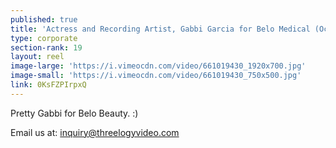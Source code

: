 ```yaml
---
published: true
title: 'Actress and Recording Artist, Gabbi Garcia for Belo Medical (October 2017)'
type: corporate
section-rank: 19
layout: reel
image-large: 'https://i.vimeocdn.com/video/661019430_1920x700.jpg'
image-small: 'https://i.vimeocdn.com/video/661019430_750x500.jpg'
link: 0KsFZPIrpxQ
---
```

Pretty Gabbi for Belo Beauty. :) 

Email us at: inquiry@threelogyvideo.com
